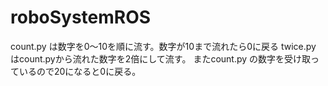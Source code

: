 # roboSystemROS

count.py は数字を0～10を順に流す。数字が10まで流れたら0に戻る
twice.py はcount.pyから流れた数字を2倍にして流す。
またcount.py の数字を受け取っているので20になると0に戻る。
